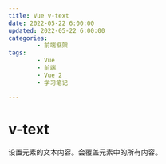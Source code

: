 ```yaml
---
title: Vue v-text 
date: 2022-05-22 6:00:00
updated: 2022-05-22 6:00:00
categories:
        - 前端框架
tags:
        - Vue
        - 前端
        - Vue 2
        - 学习笔记

---
```


# v-text

设置元素的文本内容。会覆盖元素中的所有内容。